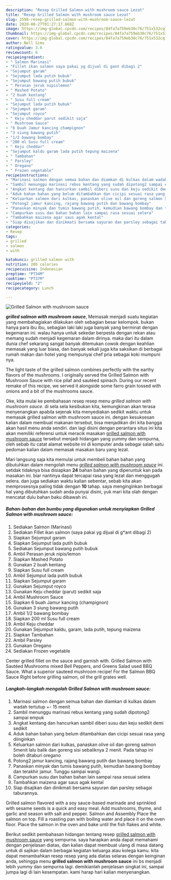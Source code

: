 ```yaml
---
description: "Resep Grilled Salmon with mushroom sauce Lezat"
title: "Resep Grilled Salmon with mushroom sauce Lezat"
slug: 2598-resep-grilled-salmon-with-mushroom-sauce-lezat
date: 2020-08-27T01:27:17.668Z
image: https://img-global.cpcdn.com/recipes/84fa7a759eb30c76/751x532cq70/grilled-salmon-with-mushroom-sauce-foto-resep-utama.jpg
thumbnail: https://img-global.cpcdn.com/recipes/84fa7a759eb30c76/751x532cq70/grilled-salmon-with-mushroom-sauce-foto-resep-utama.jpg
cover: https://img-global.cpcdn.com/recipes/84fa7a759eb30c76/751x532cq70/grilled-salmon-with-mushroom-sauce-foto-resep-utama.jpg
author: Nell Sims
ratingvalue: 3.6
reviewcount: 6
recipeingredient:
- " Salmon Marinasi"
- "Fillet ikan salmon saya pakai yg dijual di gant dibagi 2"
- "Sejumput garam"
- "Sejumput lada putih bubuk"
- "Sejumput bawang putih bubuk"
- " Perasan jeruk nipislemon"
- " Mashed Potato"
- "2 buah kentang"
- " Susu full cream"
- "Sejumput lada putih bubuk"
- "Sejumput garam"
- "Sejumput royco"
- " Keju cheddar parut sedikit saja"
- " Mushroom Sauce"
- "6 buah Jamur kancing champignon"
- "3 siung bawang putih"
- "1/2 bawang bombay"
- "200 ml Susu full cream"
- " Keju cheddar"
- "Sejumput kaldu garam lada putih tepung maizena"
- " Tambahan"
- " Parsley"
- " Oregano"
- " Frozen vegetable"
recipeinstructions:
- "Marinasi salmon dengan semua bahan dan diamkan di kulkas dalam wadah tertutup +- 15 menit"
- "Sambil menunggu marinasi rebus kentang yang sudah dipotong2 sampai empuk"
- "Angkat kentang dan hancurkan sambil diberi susu dan keju sedikit demi sedikit"
- "Aduk bahan bahan yang belum ditambahkan dan cicipi sesuai rasa yang diinginkan"
- "Keluarkan salmon dari kulkas, panaskan olive oil dan goreng salmon 5menit lalu balik dan goreng sisi sebaliknya 2 menit. Pada tahap ini boleh ditaburi oregano"
- "Potong2 jamur kancing, rajang bawang putih dan bawang bombay"
- "Panaskan minyak dan tumis bawang putih, kemudian bawang bombay dan terakhir jamur. Tunggu sampai wangi."
- "Campurkan susu dan bahan bahan lain sampai rasa sesuai selera"
- "Tambahkan maizena agar saus agak kental"
- "Siap disajikan dan dinikmati bersama sayuran dan parsley sebagai taburannya."
categories:
- Resep
tags:
- grilled
- salmon
- with

katakunci: grilled salmon with 
nutrition: 205 calories
recipecuisine: Indonesian
preptime: "PT34M"
cooktime: "PT37M"
recipeyield: "2"
recipecategory: Lunch

---
```



![Grilled Salmon with mushroom sauce](https://img-global.cpcdn.com/recipes/84fa7a759eb30c76/751x532cq70/grilled-salmon-with-mushroom-sauce-foto-resep-utama.jpg)

<b><i>grilled salmon with mushroom sauce</i></b>, Memasak menjadi suatu kegiatan yang membahagiakan dilakukan oleh sebagian besar kelompok. bukan hanya para ibu ibu, sebagian laki laki juga banyak yang berminat dengan kegemaran ini. walau hanya untuk sekedar berpesta dengan rekan atau memang sudah menjadi kegemaran dalam dirinya. maka dari itu dalam dunia chef sekarang sangat banyak ditemukan cowok dengan keahlian memasak yang luar biasa, dan banyak sekali juga kita saksikan di berbagai rumah makan dan hotel yang mempunyai chef pria sebagai koki mumpuni nya.

The light taste of the grilled salmon combines perfectly with the earthy flavors of the mushrooms. I originally served the Grilled Salmon with Mushroom Sauce with rice pilaf and sautéed spinach. During our recent remake of this recipe, we served it alongside some farro grain tossed with onions and a bit of the mushrooms sauce.

Oke, kita mulai ke pembahasan resep resep menu <i>grilled salmon with mushroom sauce</i>. di sela sela kesibukan kita, kemungkinan akan terasa menyenangkan apabila sejenak kita menyediakan sedikit waktu untuk memasak grilled salmon with mushroom sauce ini. dengan kesuksesan kalian dalam membuat makanan tersebut, bisa menjadikan diri kita bangga akan hasil menu anda sendiri. dan lagi disini dengan perantara situs ini kita akan memiliki referensi untuk meracik masakan <u>grilled salmon with mushroom sauce</u> tersebut menjadi hidangan yang yummy dan sempurna, oleh sebab itu catat alamat website ini di komputer anda sebagai salah satu pedoman kalian dalam memasak masakan baru yang lezat.


Mari langsung saja kita memulai untuk membeli bahan bahan yang dibutuhkan dalam mengolah menu <u><i>grilled salmon with mushroom sauce</i></u> ini. setidak tidaknya bisa disiapkan <b>24</b> bahan bahan yang diperuntuk kan pada masakan ini. biar nantinya dapat tercapai rasa yang lezat dan menggugah selera. dan juga sediakan waktu kalian sebentar, sebab kita akan memprosesnya paling tidak dengan <b>10</b> tahap. saya menginginkan berbagai hal yang dibutuhkan sudah anda punyai disini, yuk mari kita olah dengan mencatat dulu bahan baku dibawah ini.

<!--inarticleads1-->

##### Bahan-bahan dan bumbu yang digunakan untuk menyiapkan Grilled Salmon with mushroom sauce:

1. Sediakan  Salmon (Marinasi)
1. Sediakan Fillet ikan salmon (saya pakai yg dijual di g*ant dibagi 2)
1. Siapkan Sejumput garam
1. Siapkan Sejumput lada putih bubuk
1. Sediakan Sejumput bawang putih bubuk
1. Ambil  Perasan jeruk nipis/lemon
1. Siapkan  Mashed Potato
1. Gunakan 2 buah kentang
1. Siapkan  Susu full cream
1. Ambil Sejumput lada putih bubuk
1. Siapkan Sejumput garam
1. Gunakan Sejumput royco
1. Gunakan  Keju cheddar (parut) sedikit saja
1. Ambil  Mushroom Sauce
1. Siapkan 6 buah Jamur kancing (champignon)
1. Gunakan 3 siung bawang putih
1. Ambil 1/2 bawang bombay
1. Siapkan 200 ml Susu full cream
1. Ambil  Keju cheddar
1. Gunakan Sejumput kaldu, garam, lada putih, tepung maizena
1. Siapkan  Tambahan
1. Ambil  Parsley
1. Gunakan  Oregano
1. Sediakan  Frozen vegetable


Center grilled fillet on the sauce and garnish with. Grilled Salmon with Sautéed Mushrooms mixed Bell Peppers, and Greens Salad used BBQ Sauce. What a superior sauteed mushroom recipe! For the Salmon BBQ Sauce Right before grilling salmon, oil the grill grates well. 

<!--inarticleads2-->

##### Langkah-langkah mengolah Grilled Salmon with mushroom sauce:

1. Marinasi salmon dengan semua bahan dan diamkan di kulkas dalam wadah tertutup +- 15 menit
1. Sambil menunggu marinasi rebus kentang yang sudah dipotong2 sampai empuk
1. Angkat kentang dan hancurkan sambil diberi susu dan keju sedikit demi sedikit
1. Aduk bahan bahan yang belum ditambahkan dan cicipi sesuai rasa yang diinginkan
1. Keluarkan salmon dari kulkas, panaskan olive oil dan goreng salmon 5menit lalu balik dan goreng sisi sebaliknya 2 menit. Pada tahap ini boleh ditaburi oregano
1. Potong2 jamur kancing, rajang bawang putih dan bawang bombay
1. Panaskan minyak dan tumis bawang putih, kemudian bawang bombay dan terakhir jamur. Tunggu sampai wangi.
1. Campurkan susu dan bahan bahan lain sampai rasa sesuai selera
1. Tambahkan maizena agar saus agak kental
1. Siap disajikan dan dinikmati bersama sayuran dan parsley sebagai taburannya.


Grilled salmon flavored with a soy sauce-based marinade and sprinkled with sesame seeds is a quick and easy meal. Add mushrooms, thyme, and garlic and season with salt and pepper. Salmon and Assembly Place the salmon on top. Fill a roasting pan with boiling water and place it on the oven floor. Place the salmon in the oven and bake until the fish flakes and white. 

Berikut sedikit pembahasan hidangan tentang resep <u>grilled salmon with mushroom sauce</u> yang sempurna. saya harapkan anda dapat memahami dengan penjelasan diatas, dan kalian dapat membuat ulang di masa datang untuk di sajikan dalam berbagai kegiatan keluarga atau kolega kamu. kita dapat menambahkan resep resep yang ada diatas selaras dengan keinginan anda, sehingga menu <b>grilled salmon with mushroom sauce</b> ini bs menjadi lebih yummy dan sempurna lagi. demikianlah penjelasan singkat ini, sampai jumpa lagi di lain kesempatan. kami harap hari kalian menyenangkan.
